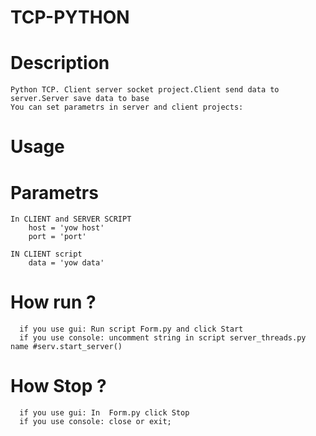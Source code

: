 # TCP-PYTHON

# Description

    Python TCP. Client server socket project.Client send data to server.Server save data to base
    You can set parametrs in server and client projects:

# Usage

  # Parametrs
    In CLIENT and SERVER SCRIPT
        host = 'yow host'
        port = 'port'

    IN CLIENT script
        data = 'yow data'

   # How run ?
      if you use gui: Run script Form.py and click Start
      if you use console: uncomment string in script server_threads.py name #serv.start_server()  

   # How Stop ?
      if you use gui: In  Form.py click Stop
      if you use console: close or exit;
